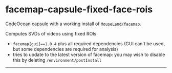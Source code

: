 # facemap-capsule-fixed-face-rois
CodeOcean capsule with a working install of [`MouseLand/facemap`](https://github.com/MouseLand/facemap).

Computes SVDs of videos using fixed ROIs

- `facemap[gui]==1.0.4` plus all required dependencies (GUI can't be used, but some dependencies are required for analysis)
- tries to update to the latest version of facemap: you may wish to disable this by deleting `/environment/postInstall` 

---
